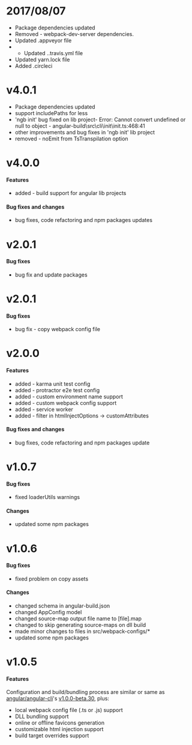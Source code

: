 ﻿# 2017/08/07
- Package dependencies updated
- Removed - webpack-dev-server dependencies.
- Updated .appveyor file
- - Updated ..travis.yml file
- Updated yarn.lock file
- Added .circleci

# v4.0.1
- Package dependencies updated
- support includePaths for less
- 'ngb init' bug fixed on lib project- Error: Cannot convert undefined or null to object - angular-build\src\cli\init\init.ts:468:41
- other improvements and bug fixes in 'ngb init' lib project
- removed - noEmit from TsTranspilation option

# v4.0.0
#### Features
- added - build support for angular lib projects

#### Bug fixes and changes
- bug fixes, code refactoring and npm packages updates  

# v2.0.1  
#### Bug fixes
- bug fix and update packages
  
# v2.0.1  
#### Bug fixes
- bug fix - copy webpack config file  
  
# v2.0.0  
#### Features  
- added - karma unit test config
- added - protractor e2e test config
- added - custom environment name support
- added - custom webpack config support
- added - service worker
- added - filter in htmlInjectOptions -> customAttributes
  
#### Bug fixes and changes  
- bug fixes, code refactoring and npm packages update  
  
# v1.0.7  
#### Bug fixes  
- fixed loaderUtils warnings  
  
#### Changes  
- updated some npm packages  
  
# v1.0.6  
#### Bug fixes  
- fixed problem on copy assets  
  
#### Changes  
- changed schema in angular-build.json
- changed AppConfig model
- changed source-map output file name to [file].map 
- changed to skip generating source-maps on dll build  
- made minor changes to files in src/webpack-configs/*
- updated some npm packages  
    
# v1.0.5  
#### Features  
Configuration and build/bundling process are similar or same as [angular/angular-cli](https://github.com/angular/angular-cli)'s [v1.0.0-beta.30](https://github.com/angular/angular-cli/releases/tag/v1.0.0-beta.30), plus:
- local webpack config file (.ts or .js) support  
- DLL bundling support  
- online or offline favicons generation  
- customizable html injection support  
- build target overrides support  